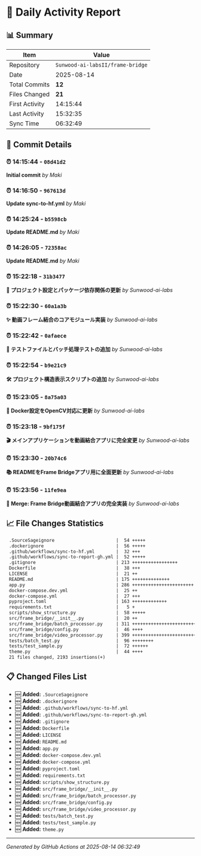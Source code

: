 # 📅 Daily Activity Report

## 📊 Summary
| Item | Value |
|------|-------|
| Repository | `Sunwood-ai-labsII/frame-bridge` |
| Date | 2025-08-14 |
| Total Commits | **12** |
| Files Changed | **21** |
| First Activity | 14:15:44 |
| Last Activity | 15:32:35 |
| Sync Time | 06:32:49 |

## 📝 Commit Details

### ⏰ 14:15:44 - `08d41d2`
**Initial commit**
*by Maki*

### ⏰ 14:16:50 - `967613d`
**Update sync-to-hf.yml**
*by Maki*

### ⏰ 14:25:24 - `b5598cb`
**Update README.md**
*by Maki*

### ⏰ 14:26:05 - `72358ac`
**Update README.md**
*by Maki*

### ⏰ 15:22:18 - `31b3477`
**🔧 プロジェクト設定とパッケージ依存関係の更新**
*by Sunwood-ai-labs*

### ⏰ 15:22:30 - `60a1a3b`
**✨ 動画フレーム結合のコアモジュール実装**
*by Sunwood-ai-labs*

### ⏰ 15:22:42 - `0afaece`
**🧪 テストファイルとバッチ処理テストの追加**
*by Sunwood-ai-labs*

### ⏰ 15:22:54 - `b9e21c9`
**🛠️ プロジェクト構造表示スクリプトの追加**
*by Sunwood-ai-labs*

### ⏰ 15:23:05 - `8a75a03`
**🐳 Docker設定をOpenCV対応に更新**
*by Sunwood-ai-labs*

### ⏰ 15:23:18 - `9bf175f`
**🎬 メインアプリケーションを動画結合アプリに完全変更**
*by Sunwood-ai-labs*

### ⏰ 15:23:30 - `20b74c6`
**📚 READMEをFrame Bridgeアプリ用に全面更新**
*by Sunwood-ai-labs*

### ⏰ 15:23:56 - `11fe9ea`
**🔀 Merge: Frame Bridge動画結合アプリの完全実装**
*by Sunwood-ai-labs*

## 📈 File Changes Statistics

```diff
 .SourceSageignore                       |  54 +++++
 .dockerignore                           |  56 +++++
 .github/workflows/sync-to-hf.yml        |  32 +++
 .github/workflows/sync-to-report-gh.yml |  52 +++++
 .gitignore                              | 213 +++++++++++++++++
 Dockerfile                              |  38 +++
 LICENSE                                 |  21 ++
 README.md                               | 175 ++++++++++++++
 app.py                                  | 286 +++++++++++++++++++++++
 docker-compose.dev.yml                  |  25 ++
 docker-compose.yml                      |  27 +++
 pyproject.toml                          | 163 +++++++++++++
 requirements.txt                        |   5 +
 scripts/show_structure.py               |  58 +++++
 src/frame_bridge/__init__.py            |  20 ++
 src/frame_bridge/batch_processor.py     | 311 +++++++++++++++++++++++++
 src/frame_bridge/config.py              |  46 ++++
 src/frame_bridge/video_processor.py     | 399 ++++++++++++++++++++++++++++++++
 tests/batch_test.py                     |  96 ++++++++
 tests/test_sample.py                    |  72 ++++++
 theme.py                                |  44 ++++
 21 files changed, 2193 insertions(+)
```

## 📋 Changed Files List

- 🆕 **Added:** `.SourceSageignore`
- 🆕 **Added:** `.dockerignore`
- 🆕 **Added:** `.github/workflows/sync-to-hf.yml`
- 🆕 **Added:** `.github/workflows/sync-to-report-gh.yml`
- 🆕 **Added:** `.gitignore`
- 🆕 **Added:** `Dockerfile`
- 🆕 **Added:** `LICENSE`
- 🆕 **Added:** `README.md`
- 🆕 **Added:** `app.py`
- 🆕 **Added:** `docker-compose.dev.yml`
- 🆕 **Added:** `docker-compose.yml`
- 🆕 **Added:** `pyproject.toml`
- 🆕 **Added:** `requirements.txt`
- 🆕 **Added:** `scripts/show_structure.py`
- 🆕 **Added:** `src/frame_bridge/__init__.py`
- 🆕 **Added:** `src/frame_bridge/batch_processor.py`
- 🆕 **Added:** `src/frame_bridge/config.py`
- 🆕 **Added:** `src/frame_bridge/video_processor.py`
- 🆕 **Added:** `tests/batch_test.py`
- 🆕 **Added:** `tests/test_sample.py`
- 🆕 **Added:** `theme.py`

---
*Generated by GitHub Actions at 2025-08-14 06:32:49*
